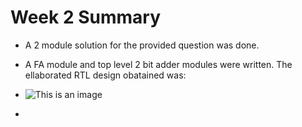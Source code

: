 # Week 2 Summary
* A 2 module solution for the provided question was done. 
* A FA module and top level 2 bit adder modules were written. The ellaborated RTL design obatained was:

* ![This is an image](https://drive.google.com/file/d/15iTdHdlb5ExX96HaxurU8_8W-4SfDTt4/view?usp=sharing)
* 
